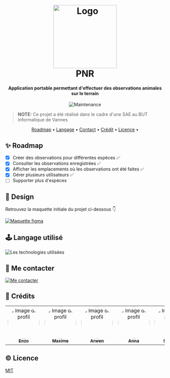 <h1 align="center">
    <br>
    <a href="https://www.parc-golfe-morbihan.bzh/">
        <img src="https://upload.wikimedia.org/wikipedia/commons/thumb/e/e3/Parc_naturel_r%C3%A9gional_du_Golfe_du_Morbihan.svg/624px-Parc_naturel_r%C3%A9gional_du_Golfe_du_Morbihan.svg.png" alt="Logo" width="200">
    </a>
    <br>
    PNR
</h1>

<h4 align="center">Application portable permettant d'effectuer des observations animales sur le terrain</h4>

<p align="center">
  <img src="https://img.shields.io/badge/Non%20maintenu-f77f00" alt="Maintenance">
</p>

> **NOTE:** Ce projet a été réalisé dans le cadre d'une SAE au BUT Informatique de Vannes

<p align="center">
  <a href="#✨-roadmap">Roadmap</a> •
  <a href="#🕹️-langage-utilisé">Langage</a> •
  <a href="#👋-me-contacter">Contact</a> •
  <a href="#🤠-crédits">Crédit</a> •
  <a href="#©-licence">Licence</a> •
</p>


## ✨ Roadmap

- [x] Créer des observations pour différentes espèces ✅
- [x] Consulter les observations enregistrées ✅
- [x] Afficher les emplacements où les observations ont été faites ✅
- [x] Gérer plusieurs utilisateurs ✅
- [ ] Supporter plus d'espèces

## 🎨 Design

Retrouvez la maquette initiale du projet ci-dessous 👇

<a href="https://www.figma.com/file/otBsEsyIxxlnb1XbHwuD0e/MEGA-SAE-S2.01?type=design&node-id=0%3A1&mode=dev&t=Vu82O9iYzKzGeYFm-1">
    <img src="https://skillicons.dev/icons?i=figma" alt="Maquette figma" />
</a>

## 🕹️ Langage utilisé

<img src="https://skillicons.dev/icons?i=java" alt="Les technologies utilisées" />

## 👋 Me contacter

<a href="https://discordapp.com/users/enzolefrigo" target="_blank">
    <img src="https://skillicons.dev/icons?i=discord" alt="Me contacter">
</a>

## 🤠 Crédits

<table>
    <tr>
        <td align="center">
            <a href="https://github.com/HeineZo">
                <img src="https://avatars.githubusercontent.com/u/85509892?v=4" width="100px;" alt="Image de profil" style="border-radius: 100%"/>
                <br />
                <sub><b>Enzo</b></sub>
            </a>
        </td>
        <td align="center">
            <a href="https://github.com/Max1me44">
                <img src="https://avatars.githubusercontent.com/u/40518331?v=4" width="100px;" alt="Image de profil" style="border-radius: 100%"/>
                <br />
                <sub><b>Maxime</b></sub>
            </a>
        </td>
        <td align="center">
            <a href="https://github.com/mangarwen">
                <img src="https://avatars.githubusercontent.com/u/102189769?v=4" width="100px;" alt="Image de profil" style="border-radius: 100%"/>
                <br />
                <sub><b>Arwen</b></sub>
            </a>
        </td>
        <td align="center">
            <a href="https://github.com/annaguegan">
                <img src="https://avatars.githubusercontent.com/u/97619575?v=4" width="100px;" alt="Image de profil" style="border-radius: 100%"/>
                <br />
                <sub><b>Anna</b></sub>
            </a>
        </td>
        <td align="center">
            <a href="https://github.com/sophie-bertd">
                <img src="https://avatars.githubusercontent.com/u/98585391?v=4" width="100px;" alt="Image de profil" style="border-radius: 100%"/>
                <br />
                <sub><b>Sophie</b></sub>
            </a>
        </td>
    </tr>
</table>

## © Licence

[MIT](LICENSE)
